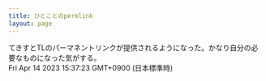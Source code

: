 ```yaml
---
title: ひとことのpermlink
layout: page
---
```

<div class="box" dt="1681454243263">
  てきすとTLのパーマネントリンクが提供されるようになった。かなり自分の必要なものになった気がする。
  <div class="content is-small">Fri Apr 14 2023 15:37:23 GMT+0900 (日本標準時)</div>
</div>